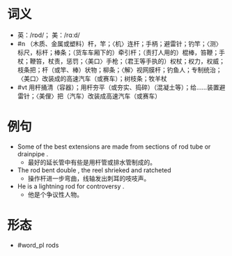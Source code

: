 # 词义
- 英：/rɒd/； 美：/rɑːd/
- #n （木质、金属或塑料）杆，竿；〈机〉连杆；手柄；避雷针；钓竿；〈测〉标尺，标杆；棒条；（货车车厢下的）牵引杆；（责打人用的）棍棒，笞鞭；手杖；鞭笞，杖责，惩罚；〈美口〉手枪；（君王等手执的）权杖；权力，权威；枝条把；杆（或竿、棒）状物；柳条；〈解〉视网膜杆；钓鱼人；专制统治；〈美口〉改装成的高速汽车（或赛车）；树枝条；牧羊杖
- #vt 用杆捅清（容器）；用杆夯平（或夯实、捣碎）（混凝土等）；给……装置避雷针；〈美俚〉把（汽车）改装成高速汽车（或赛车）
# 例句
- Some of the best extensions are made from sections of rod tube or drainpipe .
	- 最好的延长管中有些是用杆管或排水管制成的。
- The rod bent double , the reel shrieked and ratcheted
	- 操作杆进一步弯曲，线轴发出刺耳的吱吱声。
- He is a lightning rod for controversy .
	- 他是个争议性人物。
# 形态
- #word_pl rods
